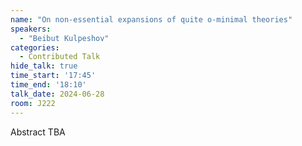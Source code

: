 ```yaml
---
name: "On non-essential expansions of quite o-minimal theories"
speakers:
  - "Beibut Kulpeshov"
categories:
  - Contributed Talk
hide_talk: true
time_start: '17:45'
time_end: '18:10'
talk_date: 2024-06-28
room: J222
---
```


Abstract TBA
